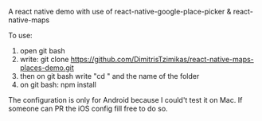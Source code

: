 A react native demo with use of react-native-google-place-picker & react-native-maps

To use: 
1) open git bash
2) write: git clone https://github.com/DimitrisTzimikas/react-native-maps-places-demo.git
3) then on git bash write "cd " and the name of the folder
4) on git bash: npm install

The configuration is only for Android because I could't test it on Mac. 
If someone can PR the iOS config fill free to do so.